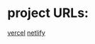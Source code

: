 # project URLs:
[vercel](https://message-app-psi.vercel.app/)
[netlify](https://patgram.netlify.app/)
